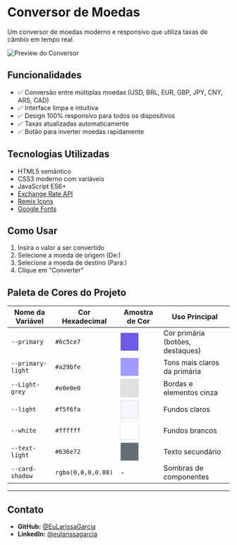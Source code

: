 # Conversor de Moedas 

Um conversor de moedas moderno e responsivo que utiliza taxas de câmbio em tempo real.

![Preview do Conversor](https://imgur.com/oZLFfdT.jpg) 

## Funcionalidades 

- ✅ Conversão entre múltiplas moedas (USD, BRL, EUR, GBP, JPY, CNY, ARS, CAD)
- ✅ Interface limpa e intuitiva
- ✅ Design 100% responsivo para todos os dispositivos
- ✅ Taxas atualizadas automaticamente
- ✅ Botão para inverter moedas rapidamente

## Tecnologias Utilizadas 
- HTML5 semântico
- CSS3 moderno com variáveis
- JavaScript ES6+
- [Exchange Rate API](https://www.exchangerate-api.com)
- [Remix Icons](https://remixicon.com/)
- [Google Fonts](https://fonts.google.com/)

## Como Usar 
1. Insira o valor a ser convertido
2. Selecione a moeda de origem (De:)
3. Selecione a moeda de destino (Para:)
4. Clique em "Converter"


## Paleta de Cores do Projeto 

| Nome da Variável  | Cor Hexadecimal | Amostra de Cor               | Uso Principal                |
|-------------------|-----------------|------------------------------|------------------------------|
| `--primary`       | `#6c5ce7`       | <span style="display: inline-block; width: 40px; height: 40px; background-color: #6c5ce7; border: 1px solid #ddd"></span> | Cor primária (botões, destaques) |
| `--primary-light` | `#a29bfe`       | <span style="display: inline-block;  width: 40px; height: 40px;  background-color: #a29bfe; border: 1px solid #ddd"></span> | Tons mais claros da primária |
| `--Light-grey`    | `#e0e0e0`       | <span style="display: inline-block;  width: 40px; height: 40px;  background-color: #e0e0e0; border: 1px solid #ddd"></span> | Bordas e elementos cinza |
| `--light`         | `#f5f6fa`       | <span style="display: inline-block;  width: 40px; height: 40px;  background-color: #f5f6fa; border: 1px solid #ddd"></span> | Fundos claros |
| `--white`         | `#ffffff`       | <span style="display: inline-block;  width: 40px; height: 40px;  background-color: #ffffff; border: 1px solid #ddd"></span> | Fundos brancos |
| `--text-light`    | `#636e72`       | <span style="display: inline-block;  width: 40px; height: 40px;  background-color: #636e72; border: 1px solid #ddd"></span> | Texto secundário |
| `--card-shadow`   | `rgba(0,0,0,0.08)` | - | Sombras de componentes |


---
## Contato
- **GitHub:** [@EuLarissaGarcia](https://github.com/EuLarissaGarcia)
- **LinkedIn:** [@eularissagarcia](https://www.linkedin.com/in/eularissagarcia)




